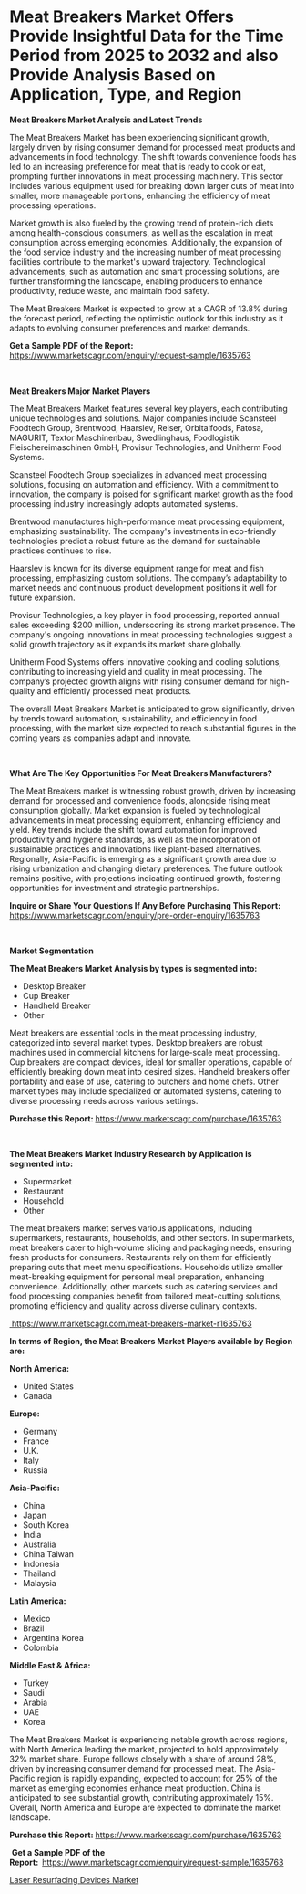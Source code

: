 <p><h1>Meat Breakers Market Offers Provide Insightful Data for the Time Period from 2025 to 2032 and also Provide Analysis Based on Application, Type, and Region</h1></p><p><strong>Meat Breakers Market Analysis and Latest Trends</strong></p>
<p><p>The Meat Breakers Market has been experiencing significant growth, largely driven by rising consumer demand for processed meat products and advancements in food technology. The shift towards convenience foods has led to an increasing preference for meat that is ready to cook or eat, prompting further innovations in meat processing machinery. This sector includes various equipment used for breaking down larger cuts of meat into smaller, more manageable portions, enhancing the efficiency of meat processing operations.</p><p>Market growth is also fueled by the growing trend of protein-rich diets among health-conscious consumers, as well as the escalation in meat consumption across emerging economies. Additionally, the expansion of the food service industry and the increasing number of meat processing facilities contribute to the market's upward trajectory. Technological advancements, such as automation and smart processing solutions, are further transforming the landscape, enabling producers to enhance productivity, reduce waste, and maintain food safety.</p><p>The Meat Breakers Market is expected to grow at a CAGR of 13.8% during the forecast period, reflecting the optimistic outlook for this industry as it adapts to evolving consumer preferences and market demands.</p></p>
<p><strong>Get a Sample PDF of the Report:&nbsp;</strong> <a href="https://www.marketscagr.com/enquiry/request-sample/1635763?utm_campaign=2460&utm_medium=2&utm_source=Github&utm_content=ia&utm_term=23032025&utm_id=meat-breakers">https://www.marketscagr.com/enquiry/request-sample/1635763</a></p>
<p>&nbsp;</p>
<p><strong>Meat Breakers Major Market Players</strong></p>
<p><p>The Meat Breakers Market features several key players, each contributing unique technologies and solutions. Major companies include Scansteel Foodtech Group, Brentwood, Haarslev, Reiser, Orbitalfoods, Fatosa, MAGURIT, Textor Maschinenbau, Swedlinghaus, Foodlogistik Fleischereimaschinen GmbH, Provisur Technologies, and Unitherm Food Systems.</p><p>Scansteel Foodtech Group specializes in advanced meat processing solutions, focusing on automation and efficiency. With a commitment to innovation, the company is poised for significant market growth as the food processing industry increasingly adopts automated systems.</p><p>Brentwood manufactures high-performance meat processing equipment, emphasizing sustainability. The company's investments in eco-friendly technologies predict a robust future as the demand for sustainable practices continues to rise.</p><p>Haarslev is known for its diverse equipment range for meat and fish processing, emphasizing custom solutions. The company’s adaptability to market needs and continuous product development positions it well for future expansion. </p><p>Provisur Technologies, a key player in food processing, reported annual sales exceeding $200 million, underscoring its strong market presence. The company's ongoing innovations in meat processing technologies suggest a solid growth trajectory as it expands its market share globally.</p><p>Unitherm Food Systems offers innovative cooking and cooling solutions, contributing to increasing yield and quality in meat processing. The company’s projected growth aligns with rising consumer demand for high-quality and efficiently processed meat products.</p><p>The overall Meat Breakers Market is anticipated to grow significantly, driven by trends toward automation, sustainability, and efficiency in food processing, with the market size expected to reach substantial figures in the coming years as companies adapt and innovate.</p></p>
<p>&nbsp;</p>
<p><strong>What Are The Key Opportunities For Meat Breakers Manufacturers?</strong></p>
<p><p>The Meat Breakers market is witnessing robust growth, driven by increasing demand for processed and convenience foods, alongside rising meat consumption globally. Market expansion is fueled by technological advancements in meat processing equipment, enhancing efficiency and yield. Key trends include the shift toward automation for improved productivity and hygiene standards, as well as the incorporation of sustainable practices and innovations like plant-based alternatives. Regionally, Asia-Pacific is emerging as a significant growth area due to rising urbanization and changing dietary preferences. The future outlook remains positive, with projections indicating continued growth, fostering opportunities for investment and strategic partnerships.</p></p>
<p><strong>Inquire or Share Your Questions If Any Before Purchasing This Report:</strong> <a href="https://www.marketscagr.com/enquiry/pre-order-enquiry/1635763?utm_campaign=2460&utm_medium=2&utm_source=Github&utm_content=ia&utm_term=23032025&utm_id=meat-breakers">https://www.marketscagr.com/enquiry/pre-order-enquiry/1635763</a></p>
<p>&nbsp;</p>
<p><strong>Market Segmentation</strong></p>
<p><strong>The Meat Breakers Market Analysis by types is segmented into:</strong></p>
<p><ul><li>Desktop Breaker</li><li>Cup Breaker</li><li>Handheld Breaker</li><li>Other</li></ul></p>
<p><p>Meat breakers are essential tools in the meat processing industry, categorized into several market types. Desktop breakers are robust machines used in commercial kitchens for large-scale meat processing. Cup breakers are compact devices, ideal for smaller operations, capable of efficiently breaking down meat into desired sizes. Handheld breakers offer portability and ease of use, catering to butchers and home chefs. Other market types may include specialized or automated systems, catering to diverse processing needs across various settings.</p></p>
<p><strong>Purchase this Report:&nbsp;</strong><a href="https://www.marketscagr.com/purchase/1635763?utm_campaign=2460&utm_medium=2&utm_source=Github&utm_content=ia&utm_term=23032025&utm_id=meat-breakers">https://www.marketscagr.com/purchase/1635763</a></p>
<p>&nbsp;</p>
<p><strong>The Meat Breakers Market Industry Research by Application is segmented into:</strong></p>
<p><ul><li>Supermarket</li><li>Restaurant</li><li>Household</li><li>Other</li></ul></p>
<p><p>The meat breakers market serves various applications, including supermarkets, restaurants, households, and other sectors. In supermarkets, meat breakers cater to high-volume slicing and packaging needs, ensuring fresh products for consumers. Restaurants rely on them for efficiently preparing cuts that meet menu specifications. Households utilize smaller meat-breaking equipment for personal meal preparation, enhancing convenience. Additionally, other markets such as catering services and food processing companies benefit from tailored meat-cutting solutions, promoting efficiency and quality across diverse culinary contexts.</p></p>
<p><a href="https://www.marketscagr.com/meat-breakers-market-r1635763?utm_campaign=2460&utm_medium=2&utm_source=Github&utm_content=ia&utm_term=23032025&utm_id=meat-breakers">&nbsp;https://www.marketscagr.com/meat-breakers-market-r1635763</a></p>
<p><strong>In terms of Region, the Meat Breakers Market Players available by Region are:</strong></p>
<p>
    <p> <strong> North America: </strong>
        <ul>
            <li>United States</li>
            <li>Canada</li>
        </ul>
        </p> 
    <p> <strong> Europe: </strong>
        <ul>
            <li>Germany</li>
            <li>France</li>
            <li>U.K.</li>
            <li>Italy</li>
            <li>Russia</li>
        </ul>
        </p> 
    <p> <strong> Asia-Pacific: </strong>
        <ul>
            <li>China</li>
            <li>Japan</li>
            <li>South Korea</li>
            <li>India</li>
            <li>Australia</li>
            <li>China Taiwan</li>
            <li>Indonesia</li>
            <li>Thailand</li>
            <li>Malaysia</li>
        </ul>
        </p> 
    <p> <strong> Latin America: </strong>
        <ul>
            <li>Mexico</li>
            <li>Brazil</li>
            <li>Argentina Korea</li>
            <li>Colombia</li>
        </ul>
        </p> 
    <p> <strong> Middle East & Africa: </strong>
        <ul>
            <li>Turkey</li>
            <li>Saudi</li>
            <li>Arabia</li>
            <li>UAE</li>
            <li>Korea</li>
        </ul>
    </p>
    </p>
<p><p>The Meat Breakers Market is experiencing notable growth across regions, with North America leading the market, projected to hold approximately 32% market share. Europe follows closely with a share of around 28%, driven by increasing consumer demand for processed meat. The Asia-Pacific region is rapidly expanding, expected to account for 25% of the market as emerging economies enhance meat production. China is anticipated to see substantial growth, contributing approximately 15%. Overall, North America and Europe are expected to dominate the market landscape.</p></p>
<p><strong>Purchase this Report: </strong><a href="https://www.marketscagr.com/purchase/1635763?utm_campaign=2460&utm_medium=2&utm_source=Github&utm_content=ia&utm_term=23032025&utm_id=meat-breakers">https://www.marketscagr.com/purchase/1635763</a></p>
<p>&nbsp;<strong>Get a Sample PDF of the Report:&nbsp;&nbsp;</strong><a href="https://www.marketscagr.com/enquiry/request-sample/1635763?utm_campaign=2460&utm_medium=2&utm_source=Github&utm_content=ia&utm_term=23032025&utm_id=meat-breakers">https://www.marketscagr.com/enquiry/request-sample/1635763</a></p>
<p><strong></strong></p>
<p><p><a href="https://github.com/ParvinKhatun77/Market-Research-Report-List-2/blob/main/laser-resurfacing-devices-market.md?utm_campaign=2460&utm_medium=2&utm_source=Github&utm_content=ia&utm_term=23032025&utm_id=meat-breakers">Laser Resurfacing Devices Market</a></p></p>